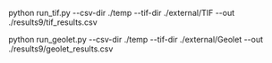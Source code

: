 python run_tif.py --csv-dir ./temp --tif-dir ./external/TIF --out ./results9/tif_results.csv

python run_geolet.py --csv-dir ./temp --tif-dir ./external/Geolet --out ./results9/geolet_results.csv

